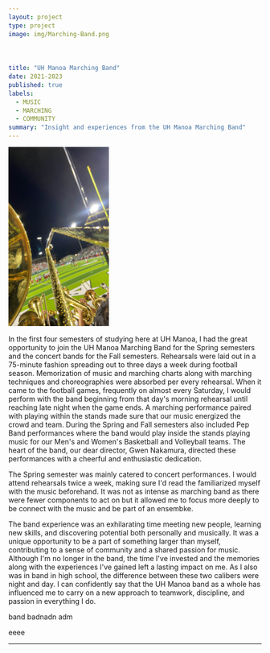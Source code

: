 ```yaml
---
layout: project
type: project
image: img/Marching-Band.png



title: "UH Manoa Marching Band"
date: 2021-2023
published: true
labels:
  - MUSIC
  - MARCHING
  - COMMUNITY
summary: "Insight and experiences from the UH Manoa Marching Band"
---
```


<div class="d-flex align-items-start p-4">
  <img width="200px" src="../img/bandstands.png" >
 
<p>        In the first four semesters of studying here at UH Manoa, I had the great opportunity to join the UH Manoa Marching Band for the Spring semesters and the concert bands for the Fall semesters. Rehearsals were laid out in a 75-minute fashion spreading out to three days a week during football season. Memorization of music and marching charts along with marching techniques and choreographies were absorbed per every rehearsal. When it came to the football games, frequently on almost every Saturday, I would perform with the band beginning from that day's morning rehearsal until reaching late night when the game ends. A marching performance paired with playing within the stands made sure that our music energized the crowd and team. During the Spring and Fall semesters also included Pep Band performances where the band would play inside the stands playing music for our Men's and Women's Basketball and Volleyball teams. The heart of the band, our dear director, Gwen Nakamura, directed these performances with a cheerful and enthusiastic dedication. 

The Spring semester was mainly catered to concert performances. I would attend rehearsals twice a week, making sure I'd read the familiarized myself with the music beforehand. It was not as intense as marching band as there were fewer components to act on but it allowed me to focus more deeply to be connect with the music and be part of an ensembke.
  
  The band experience was an exhilarating time meeting new people, learning new skills, and discovering potential both personally and musically. It was a unique opportunity to be a part of something larger than myself, contributing to a sense of community and a shared passion for music. Although I'm no longer in the band, the time I've invested and the memories along with the experiences I've gained left a lasting impact on me. As I also was in band in high school, the difference between these two calibers were night and day. I can confidently say that the UH Manoa band as a whole has influenced me to carry on a new approach to teamwork, discipline, and passion in everything I do. </p>
<div class="ml-3">


band badnadn adm

eeee

<hr>

